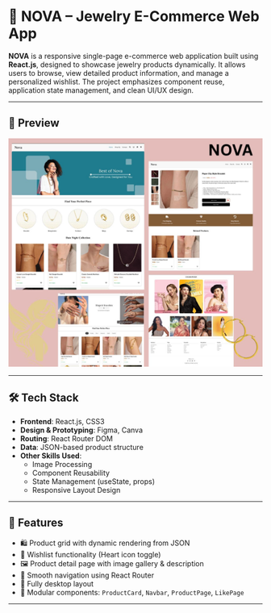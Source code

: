 # 💎 NOVA – Jewelry E-Commerce Web App

**NOVA** is a responsive single-page e-commerce web application built using **React.js**, designed to showcase jewelry products dynamically. It allows users to browse, view detailed product information, and manage a personalized wishlist. The project emphasizes component reuse, application state management, and clean UI/UX design.

---

## 📸 Preview

![project overview](1.jpg)

---

## 🛠️ Tech Stack

- **Frontend**: React.js, CSS3
- **Design & Prototyping**: Figma, Canva
- **Routing**: React Router DOM
- **Data**: JSON-based product structure
- **Other Skills Used**:
  - Image Processing
  - Component Reusability
  - State Management (useState, props)
  - Responsive Layout Design

---

## 🚀 Features

- 🛍️ Product grid with dynamic rendering from JSON  
- 💖 Wishlist functionality (Heart icon toggle)  
- 🖼️ Product detail page with image gallery & description  
- 🔀 Smooth navigation using React Router  
- 📱 Fully desktop layout 
- 🧩 Modular components: `ProductCard`, `Navbar`, `ProductPage`, `LikePage`

---



